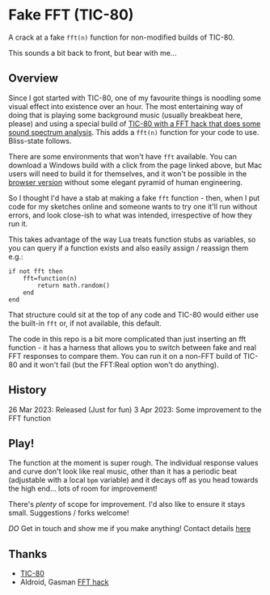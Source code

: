 # Fake FFT (TIC-80)

A crack at a fake `fft(n)` function for non-modified builds of TIC-80.

This sounds a bit back to front, but bear with me...

## Overview

Since I got started with TIC-80, one of my favourite things is noodling some visual effect into existence over an hour. The most entertaining way of doing that is playing some background music (usually breakbeat here, please) and using a special build of [TIC-80 with a FFT hack that does some sound spectrum analysis](https://github.com/glastonbridge/TIC-80/releases). This adds a `fft(n)` function for your code to use. Bliss-state follows.

There are some environments that won't have `fft` available. You can download a Windows build with a click from the page linked above, but Mac users will need to build it for themselves, and it won't be possible in the [browser version](https://tic80.com/create) without some elegant pyramid of human engineering.

So I thought I'd have a stab at making a fake `fft` function - then, when I put code for my sketches online and someone wants to try one it'll run without errors, and look close-ish to what was intended, irrespective of how they run it.

This takes advantage of the way Lua treats function stubs as variables, so you can query if a function exists and also easily assign / reassign them e.g.:

```
if not fft then
    fft=function(n)
        return math.random()
    end
end
```

That structure could sit at the top of any code and TIC-80 would either use the built-in `fft` or, if not available, this default.

The code in this repo is a bit more complicated than just inserting an fft function - it has a harness that allows you to switch between fake and real FFT responses to compare them. You can run it on a non-FFT build of TIC-80 and it won't fail (but the FFT:Real option won't do anything).

## History

26 Mar 2023: Released (Just for fun)
3 Apr 2023: Some improvement to the FFT function

## Play!

The function at the moment is super rough. The individual response values and curve don't look like real music, other than it has a periodic beat (adjustable with a local `bpm` variable) and it decays off as you head towards the high end... lots of room for improvement!

There's *plenty* of scope for improvement. I'd also like to ensure it stays small. Suggestions / forks welcome!

*DO* Get in touch and show me if you make anything! Contact details [here](https://github.com/creativenucleus/tic-80-sketches/blob/main/readme.md#contact)

## Thanks

- [TIC-80](https://tic80.com/)
- Aldroid, Gasman [FFT hack](https://github.com/glastonbridge/TIC-80/releases)
